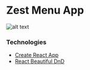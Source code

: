 # Zest Menu App

![alt text](https://imgur.com/hOIbGCu)

### Technologies

- [Create React App](https://github.com/facebook/create-react-app)
- [React Beautiful DnD](https://github.com/atlassian/react-beautiful-dnd)
